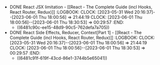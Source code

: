 - DONE React JSX limitation - [[React - The Complete Guide (incl Hooks, React Router, Redux)]]
  :LOGBOOK:
  CLOCK: [2023-05-31 Wed 20:16:37]--[2023-06-01 Thu 18:00:56] =>  21:44:19
  CLOCK: [2023-06-01 Thu 18:00:56]--[2023-06-01 Thu 18:30:53] =>  00:29:57
  :END:
	- ((6481c90c-ee15-48d9-90c5-762defa7a705))
- DONE React Side Effects, Reducer, Context[Part 1] - [[React - The Complete Guide (incl Hooks, React Router, Redux)]]
  :LOGBOOK:
  CLOCK: [2023-05-31 Wed 20:16:37]--[2023-06-01 Thu 18:00:56] =>  21:44:19
  CLOCK: [2023-06-01 Thu 18:00:56]--[2023-06-01 Thu 18:30:53] =>  00:29:57
  :END:
	- ((6481c91f-619f-43cd-86e1-3744b5e65041))